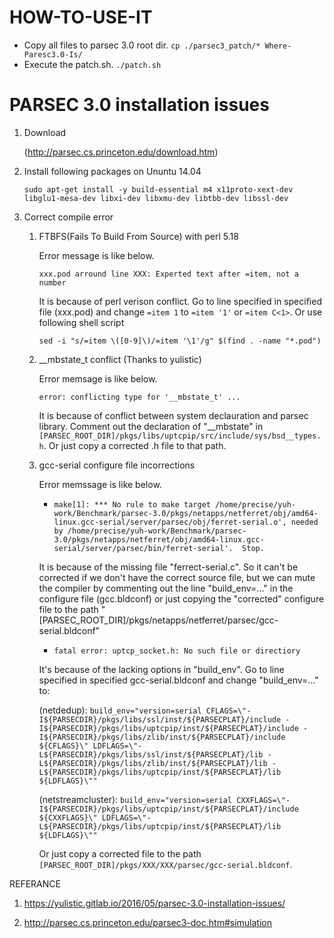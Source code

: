 # HOW-TO-USE-IT

- Copy all files to parsec 3.0 root dir.
  `cp ./parsec3_patch/* Where-Paresc3.0-Is/`
- Execute the patch.sh.
  `./patch.sh`

# PARSEC 3.0 installation issues

1. Download

    (http://parsec.cs.princeton.edu/download.htm)

2. Install following packages on Ununtu 14.04

    `sudo apt-get install -y build-essential m4 x11proto-xext-dev libglu1-mesa-dev libxi-dev libxmu-dev libtbb-dev libssl-dev`

3. Correct compile error

    1) FTBFS(Fails To Build From Source) with perl 5.18
    
        Error message is like below.

        `xxx.pod arround line XXX: Experted text after =item, not a number`

        It is because of perl verison conflict. Go to line specified in specified file (xxx.pod) and change `=item 1` to `=item '1'` or `=item C<1>`. Or use following shell script

        `sed -i "s/=item \([0-9]\)/=item '\1'/g" $(find . -name "*.pod")`

    2) __mbstate_t conflict (Thanks to yulistic)
    
        Error memsage is like below.

        `error: conflicting type for '__mbstate_t' ...`

        It is because of conflict between system declauration and parsec library. Comment out the declaration of "__mbstate" in `[PARSEC_ROOT_DIR]/pkgs/libs/uptcpip/src/include/sys/bsd__types.h`. Or just copy a corrected .h file to that path.

    3) gcc-serial configure file incorrections
    
        Error memssage is like below.

        - `make[1]: *** No rule to make target /home/precise/yuh-work/Benchmark/parsec-3.0/pkgs/netapps/netferret/obj/amd64-linux.gcc-serial/server/parsec/obj/ferret-serial.o', needed by /home/precise/yuh-work/Benchmark/parsec-3.0/pkgs/netapps/netferret/obj/amd64-linux.gcc-serial/server/parsec/bin/ferret-serial'.  Stop.`

        It is because of the missing file "ferrect-serial.c". So it can't be corrected if we don't have the correct source file, but we can mute the compiler by commenting out the line "build_env=..." in the configure file (gcc.bldconf) or just copying the "corrected" configure file to the path "[PARSEC_ROOT_DIR]/pkgs/netapps/netferret/parsec/gcc-serial.bldconf"

        - `fatal error: uptcp_socket.h: No such file or directiory`

        It's because of the lacking options in "build_env". Go to line specified in specified gcc-serial.bldconf and change "build_env=..." to:

        (netdedup): `build_env="version=serial CFLAGS=\"-I${PARSECDIR}/pkgs/libs/ssl/inst/${PARSECPLAT}/include -I${PARSECDIR}/pkgs/libs/uptcpip/inst/${PARSECPLAT}/include -I${PARSECDIR}/pkgs/libs/zlib/inst/${PARSECPLAT}/include ${CFLAGS}\" LDFLAGS=\"-L${PARSECDIR}/pkgs/libs/ssl/inst/${PARSECPLAT}/lib -L${PARSECDIR}/pkgs/libs/zlib/inst/${PARSECPLAT}/lib -L${PARSECDIR}/pkgs/libs/uptcpip/inst/${PARSECPLAT}/lib ${LDFLAGS}\""`

        (netstreamcluster): `build_env="version=serial CXXFLAGS=\"-I${PARSECDIR}/pkgs/libs/uptcpip/inst/${PARSECPLAT}/include ${CXXFLAGS}\" LDFLAGS=\"-L${PARSECDIR}/pkgs/libs/uptcpip/inst/${PARSECPLAT}/lib ${LDFLAGS}\""`
        
        Or just copy a corrected file to the path `[PARSEC_ROOT_DIR]/pkgs/XXX/XXX/parsec/gcc-serial.bldconf`.

REFERANCE

1. https://yulistic.gitlab.io/2016/05/parsec-3.0-installation-issues/

2. http://parsec.cs.princeton.edu/parsec3-doc.htm#simulation        
   
